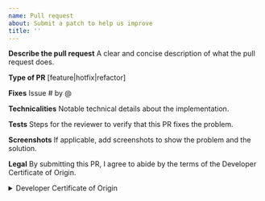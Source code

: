 ```yaml
---
name: Pull request
about: Submit a patch to help us improve
title: ''
---
```


**Describe the pull request**
A clear and concise description of what the pull request does.

**Type of PR** 
[feature|hotfix|refactor]

**Fixes**
Issue # by @

**Technicalities**
Notable technical details about the implementation.

**Tests**
Steps for the reviewer to verify that this PR fixes the problem.

**Screenshots**
If applicable, add screenshots to show the problem and the solution.

**Legal**
By submitting this PR, I agree to abide by the terms of the Developer 
Certificate of Origin.

<details>
<summary>Developer Certificate of Origin</summary>

Developer Certificate of Origin<br>
Version 1.1

Copyright (C) 2004, 2006 The Linux Foundation and its contributors.<br>
1 Letterman Drive<br>
Suite D4700<br>
San Francisco, CA, 94129

Everyone is permitted to copy and distribute verbatim copies of this
license document, but changing it is not allowed.

Developer's Certificate of Origin 1.1

By making a contribution to this project, I certify that:

(a) The contribution was created in whole or in part by me and I
    have the right to submit it under the open source license
    indicated in the file; or

(b) The contribution is based upon previous work that, to the best
    of my knowledge, is covered under an appropriate open source
    license and I have the right under that license to submit that
    work with modifications, whether created in whole or in part
    by me, under the same open source license (unless I am
    permitted to submit under a different license), as indicated
    in the file; or

(c) The contribution was provided directly to me by some other
    person who certified (a), (b) or (c) and I have not modified
    it.

(d) I understand and agree that this project and the contribution
    are public and that a record of the contribution (including all
    personal information I submit with it, including my sign-off) is
    maintained indefinitely and may be redistributed consistent with
    this project or the open source license(s) involved.
</details>
